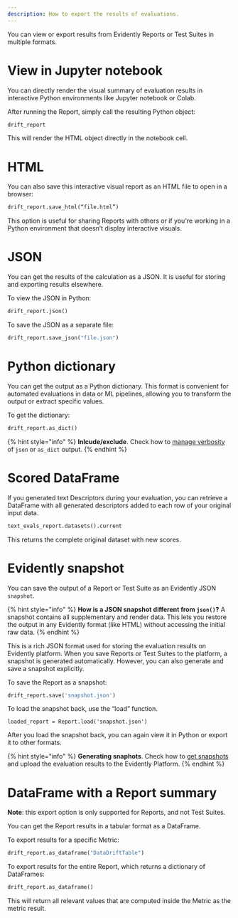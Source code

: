 ```yaml
---
description: How to export the results of evaluations.
---   
```


You can view or export results from Evidently Reports or Test Suites in multiple formats.

# View in Jupyter notebook 

You can directly render the visual summary of evaluation results in interactive Python environments like Jupyter notebook or Colab. 

After running the Report, simply call the resulting Python object:

```python
drift_report
```

This will render the HTML object directly in the notebook cell.

# HTML

You can also save this interactive visual report as an HTML file to open in a browser: 

```python
drift_report.save_html(“file.html”)
```

This option is useful for sharing Reports with others or if you're working in a Python environment that doesn’t display interactive visuals.

# JSON

You can get the results of the calculation as a JSON. It is useful for storing and exporting results elsewhere.

To view the JSON in Python:

```python
drift_report.json()
```

To save the JSON as a separate file: 

```python
drift_report.save_json("file.json")
```

# Python dictionary

You can get the output as a Python dictionary. This format is convenient for automated evaluations in data or ML pipelines, allowing you to transform the output or extract specific values. 

To get the dictionary:

```python
drift_report.as_dict()
```

{% hint style="info" %}
**Inlcude/exclude**. Check how to [manage verbosity](../customization/json-dict-output.md) of `json` or `as_dict` output.
{% endhint %}

# Scored DataFrame

If you generated text Descriptors during your evaluation, you can retrieve a DataFrame with all generated descriptors added to each row of your original input data.

```python
text_evals_report.datasets().current
```

This returns the complete original dataset with new scores.

# Evidently snapshot

You can save the output of a Report or Test Suite as an Evidently JSON `snapshot`.

{% hint style="info" %}
**How is a JSON snapshot different from `json()`?** A snapshot contains all supplementary and render data. This lets you restore the output in any Evidently format (like HTML) without accessing the initial raw data.
{% endhint %}

This is a rich JSON format used for storing the evaluation results on Evidently platform. When you save Reports or Test Suites to the platform, a snapshot is generated automatically. However, you can also generate and save a snapshot explicitly. 

To save the Report as a snapshot:

```python
drift_report.save('snapshot.json')
```

To load the snapshot back, use the “load” function. 

```
loaded_report = Report.load('snapshot.json')
```

After you load the snapshot back, you can again view it in Python or export it to other formats.

{% hint style="info" %}
**Generating snaphots**. Check how to [get snapshots](../evaluations/snapshots.md) and upload the evaluation results to the Evidently Platform.
{% endhint %}

# DataFrame with a Report summary

**Note**: this export option is only supported for Reports, and not Test Suites.

You can get the Report results in a tabular format as a DataFrame. 

To export results for a specific Metric: 

```python
drift_report.as_dataframe("DataDriftTable")
```

To export results for the entire Report, which returns a dictionary of DataFrames:

```python
drift_report.as_dataframe()
```

This will return all relevant values that are computed inside the Metric as the metric result.
